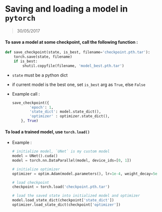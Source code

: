# Saving and loading a model in `pytorch`
> 30/05/2017

#### To save a model at some checkpoint, call the following function :
```python
def save_checkpoint(state, is_best, filename='checkpoint.pth.tar'):
    torch.save(state, filename)
    if is_best:
        shutil.copyfile(filename, 'model_best.pth.tar')
```
  - `state` must be a python dict
  - if current model is the best one, set `is_best` arg as `True`, else `False`
  - Example call :
  
    ```python
    save_checkpoint({
            'epoch': 1,
            'state_dict': model.state_dict(),
            'optimizer' : optimizer.state_dict(),
        }, True)
    ```
 
#### To load a trained model, use `torch.load()`
  - Example :
  
    ```python
    # initialize model, `UNet` is my custom model
    model = UNet().cuda()
    model = torch.nn.DataParallel(model, device_ids=[0, 1])

    # initialize optimizer
    optimizer = optim.Adam(model.parameters(), lr=1e-4, weight_decay=5e-5)

    # load checkpoint
    checkpoint = torch.load('checkpoint.pth.tar')

    # load the saved state into initialized model and optimizer
    model.load_state_dict(checkpoint['state_dict'])
    optimizer.load_state_dict(checkpoint['optimizer'])
    ```


